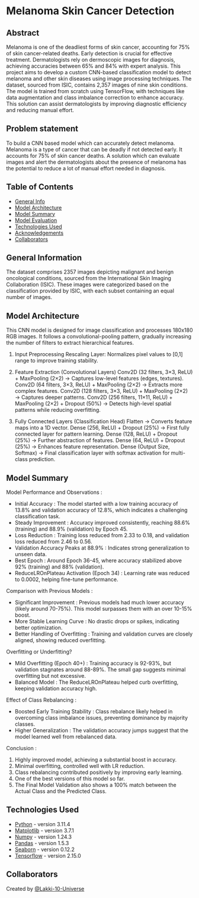 # Melanoma Skin Cancer Detection

## Abstract

Melanoma is one of the deadliest forms of skin cancer, accounting for 75% of skin cancer-related deaths. Early detection is crucial for effective treatment. Dermatologists rely on dermoscopic images for diagnosis, achieving accuracies between 65% and 84% with expert analysis. This project aims to develop a custom CNN-based classification model to detect melanoma and other skin diseases using image processing techniques. The dataset, sourced from ISIC, contains 2,357 images of nine skin conditions. The model is trained from scratch using TensorFlow, with techniques like data augmentation and class imbalance correction to enhance accuracy. This solution can assist dermatologists by improving diagnostic efficiency and reducing manual effort.

## Problem statement

To build a CNN based model which can accurately detect melanoma. Melanoma is a type of cancer that can be deadly if not detected early. It accounts for 75% of skin cancer deaths. A solution which can evaluate images and alert the dermatologists about the presence of melanoma has the potential to reduce a lot of manual effort needed in diagnosis.

## Table of Contents

- [General Info](#general-information)
- [Model Architecture](#model-architecture)
- [Model Summary](#model-summary)
- [Model Evaluation](#model-evaluation)
- [Technologies Used](#technologies-used)
- [Acknowledgements](#acknowledgements)
- [Collaborators](#collaborators)

<!-- You can include any other section that is pertinent to your problem -->

## General Information

The dataset comprises 2357 images depicting malignant and benign oncological conditions, sourced from the International Skin Imaging Collaboration (ISIC). These images were categorized based on the classification provided by ISIC, with each subset containing an equal number of images.

## Model Architecture

This CNN model is designed for image classification and processes 180x180 RGB images. It follows a convolutional-pooling pattern, gradually increasing the number of filters to extract hierarchical features.

1. Input Preprocessing
Rescaling Layer: Normalizes pixel values to [0,1] range to improve training stability.

2. Feature Extraction (Convolutional Layers)
Conv2D (32 filters, 3×3, ReLU) + MaxPooling (2×2) → Captures low-level features (edges, textures).
Conv2D (64 filters, 3×3, ReLU) + MaxPooling (2×2) → Extracts more complex features.
Conv2D (128 filters, 3×3, ReLU) + MaxPooling (2×2) → Captures deeper patterns.
Conv2D (256 filters, 11×11, ReLU) + MaxPooling (2×2) + Dropout (50%) → Detects high-level spatial patterns while reducing overfitting.

3. Fully Connected Layers (Classification Head)
Flatten → Converts feature maps into a 1D vector.
Dense (256, ReLU) + Dropout (25%) → First fully connected layer for pattern learning.
Dense (128, ReLU) + Dropout (25%) → Further abstraction of features.
Dense (64, ReLU) + Dropout (25%) → Enhances feature representation.
Dense (Output Size, Softmax) → Final classification layer with softmax activation for multi-class prediction.

## Model Summary
Model Performance and Observations :
- Initial Accuracy : The model started with a low training accuracy of 13.8% and validation accuracy of 12.8%, which indicates a challenging classification task.
- Steady Improvement : Accuracy improved consistently, reaching 88.6% (training) and 88.9% (validation) by Epoch 45.
- Loss Reduction : Training loss reduced from 2.33 to 0.18, and validation loss reduced from 2.46 to 0.56.
- Validation Accuracy Peaks at 88.9% : Indicates strong generalization to unseen data.
- Best Epoch : Around Epoch 36-45, where accuracy stabilized above 92% (training) and 88% (validation).
- ReduceLROnPlateau Activation (Epoch 34) : Learning rate was reduced to 0.0002, helping fine-tune performance.

Comparison with Previous Models :
- Significant Improvement : Previous models had much lower accuracy (likely around 70-75%). This model surpasses them with an over 10-15% boost.
- More Stable Learning Curve : No drastic drops or spikes, indicating better optimization.
- Better Handling of Overfitting : Training and validation curves are closely aligned, showing reduced overfitting.

Overfitting or Underfitting?
- Mild Overfitting (Epoch 40+) : Training accuracy is 92-93%, but validation stagnates around 88-89%. The small gap suggests minimal overfitting but not excessive.
- Balanced Model : The ReduceLROnPlateau helped curb overfitting, keeping validation accuracy high.

Effect of Class Rebalancing :
- Boosted Early Training Stability : Class rebalance likely helped in overcoming class imbalance issues, preventing dominance by majority classes.
- Higher Generalization : The validation accuracy jumps suggest that the model learned well from rebalanced data.

Conclusion :
1. Highly improved model, achieving a substantial boost in accuracy.
2. Minimal overfitting, controlled well with LR reduction.
3. Class rebalancing contributed positively by improving early learning.
4. One of the best versions of this model so far.
5. The Final Model Validation also shows a 100% match between the Actual Class and the Predicted Class.

## Technologies Used

- [Python](https://www.python.org/) - version 3.11.4
- [Matplotlib](https://matplotlib.org/) - version 3.7.1
- [Numpy](https://numpy.org/) - version 1.24.3
- [Pandas](https://pandas.pydata.org/) - version 1.5.3
- [Seaborn](https://seaborn.pydata.org/) - version 0.12.2
- [Tensorflow](https://www.tensorflow.org/) - version 2.15.0

<!-- As the libraries versions keep on changing, it is recommended to mention the version of library used in this project -->

## Collaborators

Created by [@Lakki-10-Universe]([https://github.com/Lakki-10-Universe])
